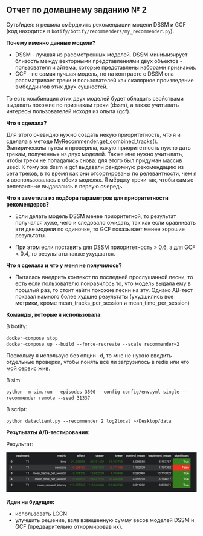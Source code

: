 ## Отчет по домашнему заданию № 2

Суть/идея: я решила смёрджить рекомендации модели DSSM и GCF (код находится в ```botify/botify/recommenders/my_recommender.py```). 

**Почему именно данные модели?**
- DSSM - лучшая из рассмотренных моделей. DSSM минимизирует близость между векторными представлениями двух объектов - пользователя и айтема, которые представлены наборами признаков.
- GCF - не самая лучшая модель, но на контрасте с DSSM она рассматривает треки и пользователей как скалярное произведение эмбеддингов этих двух сущностей.

То есть комбинация этих двух моделей будет обладать свойствами выдавать похожие по признакам треки (dssm), а также учитывать интересы пользователей исходя из опыта (gcf).

**Что я сделала?**

Для этого очевидно нужно создать некую приоритетность, 
что я и сделала в методе MyRecommender.get_combined_tracks(). Эмпирическим путем я проверила, какую приоритетность нужно
дать трекам, полученных из двух моделей. Также мне нужно учитывать, чтобы треки не попадались снова: для этого был придуман массив used. 
К тому же dssm и gcf выдавали рандомную рекомендацию из сета треков, в то время как они отсортированы по релевантности, чем я и воспользовалась в обеих моделях. Я мёрджу треки так, чтобы самые релевантные выдавались в первую очередь.

**Что я заметила из подбора параметров для приоритетности рекомендеров?**

- Если делать модель DSSM менее приоритетной, то результат получался хуже, чего
и следовало ожидать, так как если сравнивать эти две модели по одиночке, то GCF показывает менее хорошие результаты.

- При этом если поставить для DSSM приоритетность > 0.6, а для GCF < 0.4, то результаты также ухудшатся. 

**Что я сделала и что у меня не получилось?**
- Пыталась внедрить контекст по последней прослушанной песни, то есть если пользователю понравилось то, что модель выдала ему в прошлый раз, то стоит найти похожие песни на эту.
Однако AB-тест показал намного более худшие результаты (ухудшились все метрики, кроме mean_tracks_per_session и mean_time_per_session)

**Команды, которые я использовала:**

В botify:
```
docker-compose stop  
docker-compose up --build --force-recreate --scale recommender=2
```

Поскольку я использую без опции -d, то мне не нужно вводить отдельные проверки, чтобы понять всё ли загрузилось в redis или что мой сервис жив.

В sim:
```
python -m sim.run --episodes 3500 --config config/env.yml single --recommender remote --seed 31337
```

В script:
``` 
python dataclient.py --recommender 2 log2local ~/Desktop/data
```

**Результаты A/B-тестирования:** 

Результат:

![result.png](botify/result.png)



**Идеи на будущее:**
- использовать LGCN
- улучшить решение, взяв взвешенную сумму весов моделей DSSM и GCF (предварительно отнормировав их).